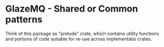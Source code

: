 # GlazeMQ - Shared or Common patterns

Think of this package as "prelude" crate, which contains utility functions and portions of code suitable for re-use across implementatio crates.
